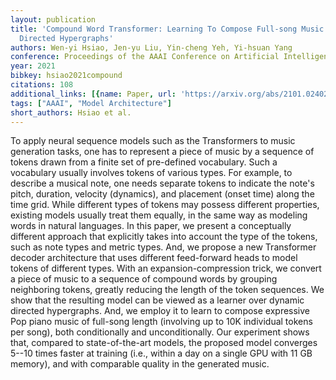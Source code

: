 ```yaml
---
layout: publication
title: 'Compound Word Transformer: Learning To Compose Full-song Music Over Dynamic
  Directed Hypergraphs'
authors: Wen-yi Hsiao, Jen-yu Liu, Yin-cheng Yeh, Yi-hsuan Yang
conference: Proceedings of the AAAI Conference on Artificial Intelligence
year: 2021
bibkey: hsiao2021compound
citations: 108
additional_links: [{name: Paper, url: 'https://arxiv.org/abs/2101.02402'}]
tags: ["AAAI", "Model Architecture"]
short_authors: Hsiao et al.
---
```

To apply neural sequence models such as the Transformers to music generation
tasks, one has to represent a piece of music by a sequence of tokens drawn from
a finite set of pre-defined vocabulary. Such a vocabulary usually involves
tokens of various types. For example, to describe a musical note, one needs
separate tokens to indicate the note's pitch, duration, velocity (dynamics),
and placement (onset time) along the time grid. While different types of tokens
may possess different properties, existing models usually treat them equally,
in the same way as modeling words in natural languages. In this paper, we
present a conceptually different approach that explicitly takes into account
the type of the tokens, such as note types and metric types. And, we propose a
new Transformer decoder architecture that uses different feed-forward heads to
model tokens of different types. With an expansion-compression trick, we
convert a piece of music to a sequence of compound words by grouping
neighboring tokens, greatly reducing the length of the token sequences. We show
that the resulting model can be viewed as a learner over dynamic directed
hypergraphs. And, we employ it to learn to compose expressive Pop piano music
of full-song length (involving up to 10K individual tokens per song), both
conditionally and unconditionally. Our experiment shows that, compared to
state-of-the-art models, the proposed model converges 5--10 times faster at
training (i.e., within a day on a single GPU with 11 GB memory), and with
comparable quality in the generated music.